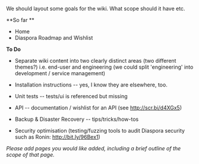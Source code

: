 We should layout some goals for the wiki. What scope should it have etc. 

**So far **

*  Home
* Diaspora Roadmap and Wishlist 

**To Do**

* Separate wiki content into two clearly distinct areas (two different themes?) i.e. end-user and engineering (we could split 'engineering' into development / service management)

* Installation instructions -- yes, I know they are elsewhere, too.
* Unit tests -- tests/ui is referenced but missing
* API -- documentation / wishlist for an API (see http://scr.bi/d4XGx5)
* Backup & Disaster Recovery -- tips/tricks/how-tos
* Security optimisation (testing/fuzzing tools to audit Diaspora security such as Ronin: http://bit.ly/96Bex1)

*Please add pages you would like added, including a brief outline of the scope of that page.*

